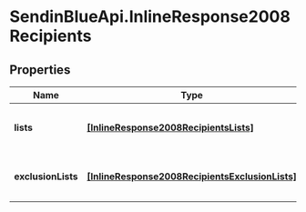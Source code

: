 # SendinBlueApi.InlineResponse2008Recipients

## Properties
Name | Type | Description | Notes
------------ | ------------- | ------------- | -------------
**lists** | [**[InlineResponse2008RecipientsLists]**](InlineResponse2008RecipientsLists.md) | Lists included in the campaign | 
**exclusionLists** | [**[InlineResponse2008RecipientsExclusionLists]**](InlineResponse2008RecipientsExclusionLists.md) | Lists excluded of the campaign | 


